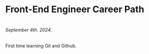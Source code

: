 <h1>Front-End Engineer Career Path<h1>
  
<h6>September 4th. 2024.</h6>
<p>First time learning Git and Github.</p>